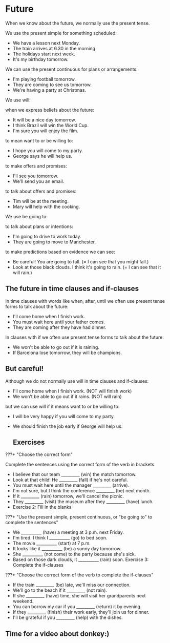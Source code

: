 # Future

When we know about the future, we normally use the present tense.

We use the present simple for something scheduled:</br> 

- We have a lesson next Monday.</br> 
- The train arrives at 6.30 in the morning.</br>
- The holidays start next week.</br>
- It's my birthday tomorrow.</br>

We can use the present continuous for plans or arrangements:</br> 

- I'm playing football tomorrow.</br> 
- They are coming to see us tomorrow.</br> 
- We're having a party at Christmas.</br> 

We use will:

when we express beliefs about the future:</br> 
- It will be a nice day tomorrow.</br> 
- I think Brazil will win the World Cup.</br>
- I'm sure you will enjoy the film.</br>

to mean want to or be willing to:</br> 
- I hope you will come to my party.</br>
- George says he will help us.</br> 

to make offers and promises:</br> 
- I'll see you tomorrow.</br> 
- We'll send you an email.</br>

to talk about offers and promises:</br> 
- Tim will be at the meeting.</br> 
- Mary will help with the cooking.</br> 

We use be going to:

to talk about plans or intentions:</br> 
- I'm going to drive to work today.</br> 
- They are going to move to Manchester.</br> 

to make predictions based on evidence we can see:</br> 
- Be careful! You are going to fall. (= I can see that you might fall.)</br> 
- Look at those black clouds. I think it's going to rain. (= I can see that it will rain.)</br> 

## The future in time clauses and if-clauses

In time clauses with words like when, after, until we often use present tense forms to talk about the future:

- I'll come home when I finish work.</br>
- You must wait here until your father comes.</br>
- They are coming after they have had dinner.</br> 

In clauses with if we often use present tense forms to talk about the future:

- We won't be able to go out if it is raining.</br> 
- If Barcelona lose tomorrow, they will be champions.</br> 

## But careful!

Although we do not normally use will in time clauses and if-clauses:

- I'll come home when I finish work. (NOT will finish work)</br>
- We won’t be able to go out if it rains. (NOT will rain)</br> 

but we can use will if it means want to or be willing to:

- I will be very happy if you will come to my party.</br> 
- We should finish the job early if George will help us.</br> 

  ## Exercises

???+ "Choose the correct form"


Complete the sentences using the correct form of the verb in brackets.

- I believe that our team _________ (win) the match tomorrow.
- Look at that child! He _________ (fall) if he's not careful.
- You must wait here until the manager _________ (arrive).
- I'm not sure, but I think the conference _________ (be) next month.
- If it _________ (rain) tomorrow, we'll cancel the picnic.
- They _________ (visit) the museum after they _________ (have) lunch.
- Exercise 2: Fill in the blanks

???+ "Use the present simple, present continuous, or "be going to" to complete the sentences"

- We __________ (have) a meeting at 3 p.m. next Friday.
- I'm tired. I think I __________ (go) to bed soon.
- The movie __________ (start) at 7 p.m.
- It looks like it __________ (be) a sunny day tomorrow.
- She __________ (not come) to the party because she's sick.
- Based on those dark clouds, it __________ (rain) soon.
Exercise 3: Complete the if-clauses

???+ "Choose the correct form of the verb to complete the if-clauses"

- If the train _________ (be) late, we'll miss our connection.
- We'll go to the beach if it _________ (not rain).
- If she _________ (have) time, she will visit her grandparents next weekend.
- You can borrow my car if you _________ (return) it by evening.
- If they _________ (finish) their work early, they'll join us for dinner.
- I'll be grateful if you _________ (help) with the dishes.

## Time for a video about donkey:)
